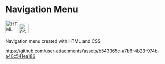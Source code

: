 # Navigation Menu
<img 
  src="https://upload.wikimedia.org/wikipedia/commons/6/61/HTML5_logo_and_wordmark.svg" 
  alt="HTML Logo" 
  width="40" /> 
<img 
  src="https://upload.wikimedia.org/wikipedia/commons/thumb/d/d5/CSS3_logo_and_wordmark.svg/363px-CSS3_logo_and_wordmark.svg.png" alt="CSS Logo" 
  width="30" />

Navigation menu created with HTML and CSS

https://github.com/user-attachments/assets/b543365c-a7b6-4b23-974b-a40c541ea186

